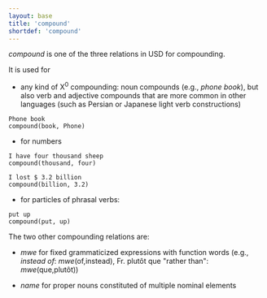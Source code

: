 ```yaml
---
layout: base
title: 'compound'
shortdef: 'compound'
---
```


*compound* is one of the three relations in USD for compounding.

It is used for 

- any kind of X<sup>0</sup> compounding: noun compounds (e.g., *phone book*), but also verb and
adjective compounds that are more common in other languages (such as
Persian or Japanese light verb constructions)

~~~ sdparse
Phone book
compound(book, Phone)
~~~


- for numbers

~~~ sdparse
I have four thousand sheep
compound(thousand, four)
~~~

~~~ sdparse
I lost $ 3.2 billion
compound(billion, 3.2)
~~~


- for particles of phrasal verbs:

~~~ sdparse
put up
compound(put, up)
~~~

The two other compounding relations are:

- *mwe* for fixed grammaticized expressions with function words (e.g., *instead of*:
*mwe*(of,instead), Fr. plutôt que "rather than": *mwe*(que,plutôt))

- *name* for proper nouns constituted of multiple nominal elements

